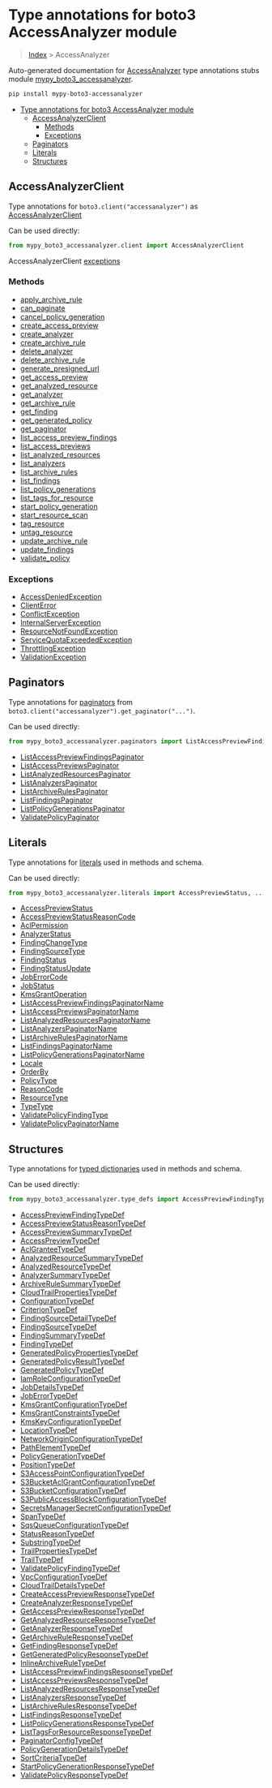# Type annotations for boto3 AccessAnalyzer module

> [Index](../index.md) > AccessAnalyzer

Auto-generated documentation for [AccessAnalyzer](https://boto3.amazonaws.com/v1/documentation/api/latest/reference/services/accessanalyzer.html#AccessAnalyzer)
type annotations stubs module [mypy_boto3_accessanalyzer](https://pypi.org/project/mypy-boto3-accessanalyzer/).

```bash
pip install mypy-boto3-accessanalyzer
```

- [Type annotations for boto3 AccessAnalyzer module](#type-annotations-for-boto3-accessanalyzer-module)
  - [AccessAnalyzerClient](#accessanalyzerclient)
    - [Methods](#methods)
    - [Exceptions](#exceptions)
  - [Paginators](#paginators)
  - [Literals](#literals)
  - [Structures](#structures)

## AccessAnalyzerClient

Type annotations for  `boto3.client("accessanalyzer")` as [AccessAnalyzerClient](./client.md)

Can be used directly:

```python
from mypy_boto3_accessanalyzer.client import AccessAnalyzerClient
```


AccessAnalyzerClient [exceptions](./client.md#exceptions)



### Methods
- [apply_archive_rule](./client.md#apply-archive-rule)
- [can_paginate](./client.md#can-paginate)
- [cancel_policy_generation](./client.md#cancel-policy-generation)
- [create_access_preview](./client.md#create-access-preview)
- [create_analyzer](./client.md#create-analyzer)
- [create_archive_rule](./client.md#create-archive-rule)
- [delete_analyzer](./client.md#delete-analyzer)
- [delete_archive_rule](./client.md#delete-archive-rule)
- [generate_presigned_url](./client.md#generate-presigned-url)
- [get_access_preview](./client.md#get-access-preview)
- [get_analyzed_resource](./client.md#get-analyzed-resource)
- [get_analyzer](./client.md#get-analyzer)
- [get_archive_rule](./client.md#get-archive-rule)
- [get_finding](./client.md#get-finding)
- [get_generated_policy](./client.md#get-generated-policy)
- [get_paginator](./client.md#get-paginator)
- [list_access_preview_findings](./client.md#list-access-preview-findings)
- [list_access_previews](./client.md#list-access-previews)
- [list_analyzed_resources](./client.md#list-analyzed-resources)
- [list_analyzers](./client.md#list-analyzers)
- [list_archive_rules](./client.md#list-archive-rules)
- [list_findings](./client.md#list-findings)
- [list_policy_generations](./client.md#list-policy-generations)
- [list_tags_for_resource](./client.md#list-tags-for-resource)
- [start_policy_generation](./client.md#start-policy-generation)
- [start_resource_scan](./client.md#start-resource-scan)
- [tag_resource](./client.md#tag-resource)
- [untag_resource](./client.md#untag-resource)
- [update_archive_rule](./client.md#update-archive-rule)
- [update_findings](./client.md#update-findings)
- [validate_policy](./client.md#validate-policy)




### Exceptions
- [AccessDeniedException](./client.md#accessdeniedexception)
- [ClientError](./client.md#clienterror)
- [ConflictException](./client.md#conflictexception)
- [InternalServerException](./client.md#internalserverexception)
- [ResourceNotFoundException](./client.md#resourcenotfoundexception)
- [ServiceQuotaExceededException](./client.md#servicequotaexceededexception)
- [ThrottlingException](./client.md#throttlingexception)
- [ValidationException](./client.md#validationexception)






## Paginators

Type annotations for [paginators](./paginators.md) from `boto3.client("accessanalyzer").get_paginator("...")`.

Can be used directly:

```python
from mypy_boto3_accessanalyzer.paginators import ListAccessPreviewFindingsPaginator, ...
```

- [ListAccessPreviewFindingsPaginator](./paginators.md#listaccesspreviewfindingspaginator)
- [ListAccessPreviewsPaginator](./paginators.md#listaccesspreviewspaginator)
- [ListAnalyzedResourcesPaginator](./paginators.md#listanalyzedresourcespaginator)
- [ListAnalyzersPaginator](./paginators.md#listanalyzerspaginator)
- [ListArchiveRulesPaginator](./paginators.md#listarchiverulespaginator)
- [ListFindingsPaginator](./paginators.md#listfindingspaginator)
- [ListPolicyGenerationsPaginator](./paginators.md#listpolicygenerationspaginator)
- [ValidatePolicyPaginator](./paginators.md#validatepolicypaginator)






## Literals

Type annotations for [literals](./literals.md) used in methods and schema.

Can be used directly:

```python
from mypy_boto3_accessanalyzer.literals import AccessPreviewStatus, ...
```

- [AccessPreviewStatus](./literals.md#accesspreviewstatus)
- [AccessPreviewStatusReasonCode](./literals.md#accesspreviewstatusreasoncode)
- [AclPermission](./literals.md#aclpermission)
- [AnalyzerStatus](./literals.md#analyzerstatus)
- [FindingChangeType](./literals.md#findingchangetype)
- [FindingSourceType](./literals.md#findingsourcetype)
- [FindingStatus](./literals.md#findingstatus)
- [FindingStatusUpdate](./literals.md#findingstatusupdate)
- [JobErrorCode](./literals.md#joberrorcode)
- [JobStatus](./literals.md#jobstatus)
- [KmsGrantOperation](./literals.md#kmsgrantoperation)
- [ListAccessPreviewFindingsPaginatorName](./literals.md#listaccesspreviewfindingspaginatorname)
- [ListAccessPreviewsPaginatorName](./literals.md#listaccesspreviewspaginatorname)
- [ListAnalyzedResourcesPaginatorName](./literals.md#listanalyzedresourcespaginatorname)
- [ListAnalyzersPaginatorName](./literals.md#listanalyzerspaginatorname)
- [ListArchiveRulesPaginatorName](./literals.md#listarchiverulespaginatorname)
- [ListFindingsPaginatorName](./literals.md#listfindingspaginatorname)
- [ListPolicyGenerationsPaginatorName](./literals.md#listpolicygenerationspaginatorname)
- [Locale](./literals.md#locale)
- [OrderBy](./literals.md#orderby)
- [PolicyType](./literals.md#policytype)
- [ReasonCode](./literals.md#reasoncode)
- [ResourceType](./literals.md#resourcetype)
- [TypeType](./literals.md#typetype)
- [ValidatePolicyFindingType](./literals.md#validatepolicyfindingtype)
- [ValidatePolicyPaginatorName](./literals.md#validatepolicypaginatorname)




## Structures


Type annotations for [typed dictionaries](./type_defs.md) used in methods and schema.

Can be used directly:

```python
from mypy_boto3_accessanalyzer.type_defs import AccessPreviewFindingTypeDef, ...
```

- [AccessPreviewFindingTypeDef](./type_defs.md#accesspreviewfindingtypedef)
- [AccessPreviewStatusReasonTypeDef](./type_defs.md#accesspreviewstatusreasontypedef)
- [AccessPreviewSummaryTypeDef](./type_defs.md#accesspreviewsummarytypedef)
- [AccessPreviewTypeDef](./type_defs.md#accesspreviewtypedef)
- [AclGranteeTypeDef](./type_defs.md#aclgranteetypedef)
- [AnalyzedResourceSummaryTypeDef](./type_defs.md#analyzedresourcesummarytypedef)
- [AnalyzedResourceTypeDef](./type_defs.md#analyzedresourcetypedef)
- [AnalyzerSummaryTypeDef](./type_defs.md#analyzersummarytypedef)
- [ArchiveRuleSummaryTypeDef](./type_defs.md#archiverulesummarytypedef)
- [CloudTrailPropertiesTypeDef](./type_defs.md#cloudtrailpropertiestypedef)
- [ConfigurationTypeDef](./type_defs.md#configurationtypedef)
- [CriterionTypeDef](./type_defs.md#criteriontypedef)
- [FindingSourceDetailTypeDef](./type_defs.md#findingsourcedetailtypedef)
- [FindingSourceTypeDef](./type_defs.md#findingsourcetypedef)
- [FindingSummaryTypeDef](./type_defs.md#findingsummarytypedef)
- [FindingTypeDef](./type_defs.md#findingtypedef)
- [GeneratedPolicyPropertiesTypeDef](./type_defs.md#generatedpolicypropertiestypedef)
- [GeneratedPolicyResultTypeDef](./type_defs.md#generatedpolicyresulttypedef)
- [GeneratedPolicyTypeDef](./type_defs.md#generatedpolicytypedef)
- [IamRoleConfigurationTypeDef](./type_defs.md#iamroleconfigurationtypedef)
- [JobDetailsTypeDef](./type_defs.md#jobdetailstypedef)
- [JobErrorTypeDef](./type_defs.md#joberrortypedef)
- [KmsGrantConfigurationTypeDef](./type_defs.md#kmsgrantconfigurationtypedef)
- [KmsGrantConstraintsTypeDef](./type_defs.md#kmsgrantconstraintstypedef)
- [KmsKeyConfigurationTypeDef](./type_defs.md#kmskeyconfigurationtypedef)
- [LocationTypeDef](./type_defs.md#locationtypedef)
- [NetworkOriginConfigurationTypeDef](./type_defs.md#networkoriginconfigurationtypedef)
- [PathElementTypeDef](./type_defs.md#pathelementtypedef)
- [PolicyGenerationTypeDef](./type_defs.md#policygenerationtypedef)
- [PositionTypeDef](./type_defs.md#positiontypedef)
- [S3AccessPointConfigurationTypeDef](./type_defs.md#s3accesspointconfigurationtypedef)
- [S3BucketAclGrantConfigurationTypeDef](./type_defs.md#s3bucketaclgrantconfigurationtypedef)
- [S3BucketConfigurationTypeDef](./type_defs.md#s3bucketconfigurationtypedef)
- [S3PublicAccessBlockConfigurationTypeDef](./type_defs.md#s3publicaccessblockconfigurationtypedef)
- [SecretsManagerSecretConfigurationTypeDef](./type_defs.md#secretsmanagersecretconfigurationtypedef)
- [SpanTypeDef](./type_defs.md#spantypedef)
- [SqsQueueConfigurationTypeDef](./type_defs.md#sqsqueueconfigurationtypedef)
- [StatusReasonTypeDef](./type_defs.md#statusreasontypedef)
- [SubstringTypeDef](./type_defs.md#substringtypedef)
- [TrailPropertiesTypeDef](./type_defs.md#trailpropertiestypedef)
- [TrailTypeDef](./type_defs.md#trailtypedef)
- [ValidatePolicyFindingTypeDef](./type_defs.md#validatepolicyfindingtypedef)
- [VpcConfigurationTypeDef](./type_defs.md#vpcconfigurationtypedef)
- [CloudTrailDetailsTypeDef](./type_defs.md#cloudtraildetailstypedef)
- [CreateAccessPreviewResponseTypeDef](./type_defs.md#createaccesspreviewresponsetypedef)
- [CreateAnalyzerResponseTypeDef](./type_defs.md#createanalyzerresponsetypedef)
- [GetAccessPreviewResponseTypeDef](./type_defs.md#getaccesspreviewresponsetypedef)
- [GetAnalyzedResourceResponseTypeDef](./type_defs.md#getanalyzedresourceresponsetypedef)
- [GetAnalyzerResponseTypeDef](./type_defs.md#getanalyzerresponsetypedef)
- [GetArchiveRuleResponseTypeDef](./type_defs.md#getarchiveruleresponsetypedef)
- [GetFindingResponseTypeDef](./type_defs.md#getfindingresponsetypedef)
- [GetGeneratedPolicyResponseTypeDef](./type_defs.md#getgeneratedpolicyresponsetypedef)
- [InlineArchiveRuleTypeDef](./type_defs.md#inlinearchiveruletypedef)
- [ListAccessPreviewFindingsResponseTypeDef](./type_defs.md#listaccesspreviewfindingsresponsetypedef)
- [ListAccessPreviewsResponseTypeDef](./type_defs.md#listaccesspreviewsresponsetypedef)
- [ListAnalyzedResourcesResponseTypeDef](./type_defs.md#listanalyzedresourcesresponsetypedef)
- [ListAnalyzersResponseTypeDef](./type_defs.md#listanalyzersresponsetypedef)
- [ListArchiveRulesResponseTypeDef](./type_defs.md#listarchiverulesresponsetypedef)
- [ListFindingsResponseTypeDef](./type_defs.md#listfindingsresponsetypedef)
- [ListPolicyGenerationsResponseTypeDef](./type_defs.md#listpolicygenerationsresponsetypedef)
- [ListTagsForResourceResponseTypeDef](./type_defs.md#listtagsforresourceresponsetypedef)
- [PaginatorConfigTypeDef](./type_defs.md#paginatorconfigtypedef)
- [PolicyGenerationDetailsTypeDef](./type_defs.md#policygenerationdetailstypedef)
- [SortCriteriaTypeDef](./type_defs.md#sortcriteriatypedef)
- [StartPolicyGenerationResponseTypeDef](./type_defs.md#startpolicygenerationresponsetypedef)
- [ValidatePolicyResponseTypeDef](./type_defs.md#validatepolicyresponsetypedef)
